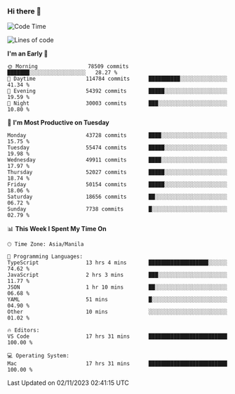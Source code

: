 ### Hi there 👋

<!--START_SECTION:waka-->
![Code Time](http://img.shields.io/badge/Code%20Time-4%2C482%20hrs%2059%20mins-blue)

![Lines of code](https://img.shields.io/badge/From%20Hello%20World%20I%27ve%20Written-108.7%20million%20lines%20of%20code-blue)

**I'm an Early 🐤** 

```text
🌞 Morning                78509 commits       ███████░░░░░░░░░░░░░░░░░░   28.27 % 
🌆 Daytime                114784 commits      ██████████░░░░░░░░░░░░░░░   41.34 % 
🌃 Evening                54392 commits       █████░░░░░░░░░░░░░░░░░░░░   19.59 % 
🌙 Night                  30003 commits       ███░░░░░░░░░░░░░░░░░░░░░░   10.80 % 
```
📅 **I'm Most Productive on Tuesday** 

```text
Monday                   43728 commits       ████░░░░░░░░░░░░░░░░░░░░░   15.75 % 
Tuesday                  55474 commits       █████░░░░░░░░░░░░░░░░░░░░   19.98 % 
Wednesday                49911 commits       ████░░░░░░░░░░░░░░░░░░░░░   17.97 % 
Thursday                 52027 commits       █████░░░░░░░░░░░░░░░░░░░░   18.74 % 
Friday                   50154 commits       █████░░░░░░░░░░░░░░░░░░░░   18.06 % 
Saturday                 18656 commits       ██░░░░░░░░░░░░░░░░░░░░░░░   06.72 % 
Sunday                   7738 commits        █░░░░░░░░░░░░░░░░░░░░░░░░   02.79 % 
```


📊 **This Week I Spent My Time On** 

```text
🕑︎ Time Zone: Asia/Manila

💬 Programming Languages: 
TypeScript               13 hrs 4 mins       ███████████████████░░░░░░   74.62 % 
JavaScript               2 hrs 3 mins        ███░░░░░░░░░░░░░░░░░░░░░░   11.77 % 
JSON                     1 hr 10 mins        ██░░░░░░░░░░░░░░░░░░░░░░░   06.68 % 
YAML                     51 mins             █░░░░░░░░░░░░░░░░░░░░░░░░   04.90 % 
Other                    10 mins             ░░░░░░░░░░░░░░░░░░░░░░░░░   01.02 % 

🔥 Editors: 
VS Code                  17 hrs 31 mins      █████████████████████████   100.00 % 

💻 Operating System: 
Mac                      17 hrs 31 mins      █████████████████████████   100.00 % 
```


 Last Updated on 02/11/2023 02:41:15 UTC
<!--END_SECTION:waka-->


<!--
**rad182/rad182** is a ✨ _special_ ✨ repository because its `README.md` (this file) appears on your GitHub profile.

Here are some ideas to get you started:

- 🔭 I’m currently working on ...
- 🌱 I’m currently learning ...
- 👯 I’m looking to collaborate on ...
- 🤔 I’m looking for help with ...
- 💬 Ask me about ...
- 📫 How to reach me: ...
- 😄 Pronouns: ...
- ⚡ Fun fact: ...
-->
